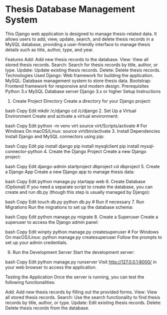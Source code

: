 # Thesis Database Management System

This Django web application is designed to manage thesis-related data. It allows users to add, view, update, search, and delete thesis records in a MySQL database, providing a user-friendly interface to manage thesis details such as title, author, type, and year.

Features
Add: Add new thesis records to the database.
View: View all stored thesis records.
Search: Search for thesis records by title, author, or type.
Update: Update existing thesis records.
Delete: Delete thesis records.
Technologies Used
Django: Web framework for building the application.
MySQL: Database management system to store thesis data.
Bootstrap: Frontend framework for responsive and modern design.
Prerequisites
Python 3.x
MySQL Database server
Django 3.x or higher
Setup Instructions
1. Create Project Directory
Create a directory for your Django project:

bash
Copy
Edit
mkdir /c/django
cd /c/django
2. Set Up a Virtual Environment
Create and activate a virtual environment:

bash
Copy
Edit
python -m venv virt
source virt/Scripts/activate  # For Windows
On macOS/Linux:
source virt/bin/activate
3. Install Dependencies
Install Django and MySQL connectors using pip:

bash
Copy
Edit
pip install django
pip install mysqlclient
pip install mysql-connector-python
4. Create the Django Project
Create a new Django project:

bash
Copy
Edit
django-admin startproject dbproject
cd dbproject
5. Create a Django App
Create a new Django app to manage thesis data:

bash
Copy
Edit
python manage.py startapp web
6. Create Database (Optional)
If you need a separate script to create the database, you can create and run db.py (though this step is usually managed by Django):

bash
Copy
Edit
touch db.py
python db.py  # Run if necessary
7. Run Migrations
Run the migrations to set up the database schema:

bash
Copy
Edit
python manage.py migrate
8. Create a Superuser
Create a superuser to access the Django admin panel:

bash
Copy
Edit
winpty python manage.py createsuperuser  # For Windows
On macOS/Linux:
python manage.py createsuperuser
Follow the prompts to set up your admin credentials.

9. Run the Development Server
Start the development server:

bash
Copy
Edit
python manage.py runserver
Visit http://127.0.0.1:8000/ in your web browser to access the application.

Testing the Application
Once the server is running, you can test the following functionalities:

Add: Add new thesis records by filling out the provided forms.
View: View all stored thesis records.
Search: Use the search functionality to find thesis records by title, author, or type.
Update: Edit existing thesis records.
Delete: Delete thesis records from the database.
